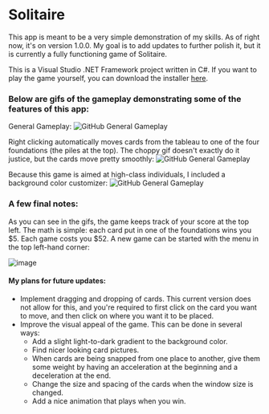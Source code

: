# Solitaire
This app is meant to be a very simple demonstration of my skills. As of right now, it's on version 1.0.0. My goal is to add updates to further polish it, but it is currently a fully functioning game of Solitaire.

This is a Visual Studio .NET Framework project written in C#. If you want to play the game yourself, you can download the installer [here](https://github.com/cameron-blank/Solitaire/releases/tag/1.0.0).

### Below are gifs of the gameplay demonstrating some of the features of this app:
General Gameplay:
![GitHub General Gameplay](https://user-images.githubusercontent.com/108784504/179337017-1df94fd0-29af-4f50-81ac-59233621bec4.gif)

Right clicking automatically moves cards from the tableau to one of the four foundations (the piles at the top). The choppy gif doesn't exactly do it justice, but the cards move pretty smoothly:
![GitHub General Gameplay](https://user-images.githubusercontent.com/108784504/179337237-42ccd659-44b9-4f4d-bf68-2f4f74ccc159.gif)

Because this game is aimed at high-class individuals, I included a background color customizer:
![GitHub General Gameplay](https://user-images.githubusercontent.com/108784504/179337388-c091e9fa-3b28-4561-9ac7-c578f83b085a.gif)

### A few final notes:
As you can see in the gifs, the game keeps track of your score at the top left. The math is simple: each card put in one of the foundations wins you $5. Each game costs you $52. A new game can be started with the menu in the top left-hand corner:

![image](https://user-images.githubusercontent.com/108784504/179337452-9da3f2cb-a171-4c03-ab1c-60569ac1f511.png)

#### My plans for future updates:
- Implement dragging and dropping of cards. This current version does not allow for this, and you're required to first click on the card you want to move, and then click on where you want it to be placed.
- Improve the visual appeal of the game. This can be done in several ways:
  - Add a slight light-to-dark gradient to the background color.
  - Find nicer looking card pictures.
  - When cards are being snapped from one place to another, give them some weight by having an acceleration at the beginning and a deceleration at the end.
  - Change the size and spacing of the cards when the window size is changed.
  - Add a nice animation that plays when you win.
  
